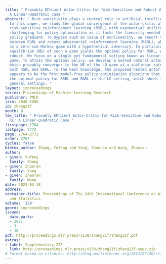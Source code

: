 ```yaml
---
title: " Provably Eﬃcient Actor-Critic for Risk-Sensitive and Robust Adversarial RL:
  A Linear-Quadratic Case "
abstract: " Risk-sensitivity plays a central role in artiﬁcial intelligence safety.
  In this paper, we study the global convergence of the actor-critic algorithm for
  risk-sensitive reinforcement learning (RSRL) with exponential utility, which remains
  challenging for policy optimization as it lacks the linearity needed to formulate
  policy gradient. To bypass such an issue of nonlinearity, we resort to the equivalence
  between RSRL and robust adversarial reinforcement learning (RARL), which is formulated
  as a zero-sum Markov game with a hypothetical adversary. In particular, the Nash
  equilibrium (NE) of such a game yields the optimal policy for RSRL, which is provably
  robust. We focus on a simple yet fundamental setting known as linear-quadratic (LQ)
  game. To attain the optimal policy, we develop a nested natural actor-critic algorithm,
  which provably converges to the NE of the LQ game at a sublinear rate, thus solving
  both RSRL and RARL. To the best knowledge, the proposed nested actor-critic algorithm
  appears to be the ﬁrst model-free policy optimization algorithm that provably attains
  the optimal policy for RSRL and RARL in the LQ setting, which sheds light on more
  general settings. "
layout: inproceedings
series: Proceedings of Machine Learning Research
publisher: PMLR
issn: 2640-3498
id: zhang21f
month: 0
tex_title: " Provably Eﬃcient Actor-Critic for Risk-Sensitive and Robust Adversarial
  RL: A Linear-Quadratic Case "
firstpage: 2764
lastpage: 2772
page: 2764-2772
order: 2764
cycles: false
bibtex_author: Zhang, Yufeng and Yang, Zhuoran and Wang, Zhaoran
author:
- given: Yufeng
  family: Zhang
- given: Zhuoran
  family: Yang
- given: Zhaoran
  family: Wang
date: 2021-03-18
address:
container-title: Proceedings of The 24th International Conference on Artificial Intelligence
  and Statistics
volume: '130'
genre: inproceedings
issued:
  date-parts:
  - 2021
  - 3
  - 18
pdf: http://proceedings.mlr.press/v130/zhang21f/zhang21f.pdf
extras:
- label: Supplementary ZIP
  link: http://proceedings.mlr.press/v130/zhang21f/zhang21f-supp.zip
# Format based on citeproc: http://blog.martinfenner.org/2013/07/30/citeproc-yaml-for-bibliographies/
---
```

